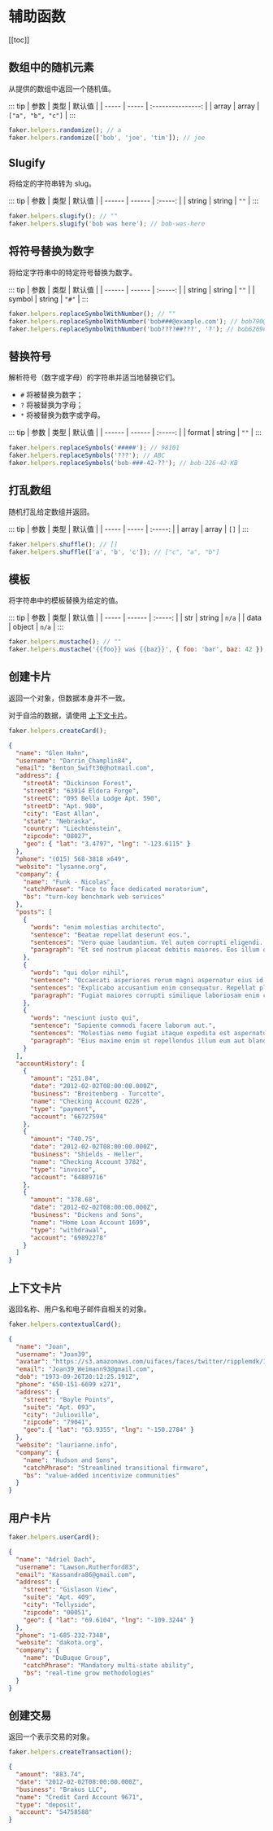 # 辅助函数

[[toc]]

## 数组中的随机元素

从提供的数组中返回一个随机值。

::: tip
| 参数 | 类型 | 默认值 |
| ----- | ----- | :---------------: |
| array | array | `["a", "b", "c"]` |
:::

```js
faker.helpers.randomize(); // a
faker.helpers.randomize(['bob', 'joe', 'tim']); // joe
```

## Slugify

将给定的字符串转为 slug。

::: tip
| 参数 | 类型 | 默认值 |
| ------ | ------ | :-----: |
| string | string | `""` |
:::

```js
faker.helpers.slugify(); // ""
faker.helpers.slugify('bob was here'); // bob-was-here
```

## 将符号替换为数字

将给定字符串中的特定符号替换为数字。

::: tip
| 参数 | 类型 | 默认值 |
| ------ | ------ | :-----: |
| string | string | `""` |
| symbol | string | `"#"` |
:::

```js
faker.helpers.replaceSymbolWithNumber(); // ""
faker.helpers.replaceSymbolWithNumber('bob###@example.com'); // bob790@example.com
faker.helpers.replaceSymbolWithNumber('bob????##???', '?'); // bob6269##849
```

## 替换符号

解析符号（数字或字母）的字符串并适当地替换它们。

- `#` 将被替换为数字；
- `?` 将被替换为字母；
- `*` 将被替换为数字或字母。

::: tip
| 参数 | 类型 | 默认值 |
| ------ | ------ | :-----: |
| format | string | `""` |
:::

```js
faker.helpers.replaceSymbols('#####'); // 98101
faker.helpers.replaceSymbols('???'); // ABC
faker.helpers.replaceSymbols('bob-###-42-??'); // bob-226-42-KB
```

## 打乱数组

随机打乱给定数组并返回。

::: tip
| 参数 | 类型 | 默认值 |
| ----- | ----- | :-----: |
| array | array | `[]` |
:::

```js
faker.helpers.shuffle(); // []
faker.helpers.shuffle(['a', 'b', 'c']); // ["c", "a", "b"]
```

## 模板

将字符串中的模板替换为给定的值。

::: tip
| 参数 | 类型 | 默认值 |
| ----- | ------ | :-----: |
| str | string | `n/a` |
| data | object | `n/a` |
:::

```js
faker.helpers.mustache(); // ""
faker.helpers.mustache('{{foo}} was {{baz}}', { foo: 'bar', baz: 42 }); // bar was 42
```

## 创建卡片

返回一个对象，但数据本身并不一致。

对于自洽的数据，请使用 [上下文卡片](/zh-cn/api/helpers.html#contextual-card)。

```js
faker.helpers.createCard();
```

```json
{
  "name": "Glen Hahn",
  "username": "Darrin_Champlin84",
  "email": "Benton_Swift30@hotmail.com",
  "address": {
    "streetA": "Dickinson Forest",
    "streetB": "63914 Eldora Forge",
    "streetC": "095 Bella Lodge Apt. 590",
    "streetD": "Apt. 980",
    "city": "East Allan",
    "state": "Nebraska",
    "country": "Liechtenstein",
    "zipcode": "08027",
    "geo": { "lat": "3.4797", "lng": "-123.6115" }
  },
  "phone": "(015) 568-3818 x649",
  "website": "lysanne.org",
  "company": {
    "name": "Funk - Nicolas",
    "catchPhrase": "Face to face dedicated moratorium",
    "bs": "turn-key benchmark web services"
  },
  "posts": [
    {
      "words": "enim molestias architecto",
      "sentence": "Beatae repellat deserunt eos.",
      "sentences": "Vero quae laudantium. Vel autem corrupti eligendi. Reiciendis itaque delectus deserunt ea error molestiae aperiam.",
      "paragraph": "Et sed nostrum placeat debitis maiores. Eos illum qui qui necessitatibus. Officiis a quisquam labore."
    },
    {
      "words": "qui dolor nihil",
      "sentence": "Occaecati asperiores rerum magni aspernatur eius id officiis.",
      "sentences": "Explicabo accusantium enim consequatur. Repellat placeat hic facere natus sint velit eligendi est distinctio.",
      "paragraph": "Fugiat maiores corrupti similique laboriosam enim culpa maiores velit. Distinctio consequatur illo commodi fuga quo repellendus. Nihil sequi dolor non. Nihil et blanditiis rerum cupiditate est et facilis aliquam."
    },
    {
      "words": "nesciunt iusto qui",
      "sentence": "Sapiente commodi facere laborum aut.",
      "sentences": "Molestias nemo fugiat itaque expedita est aspernatur praesentium explicabo repellat. Ea incidunt quia sint cupiditate saepe et tempora. Autem doloribus dolor eius omnis dolor. Eos laborum nesciunt iste rem placeat ut autem. Commodi error est non sapiente a.",
      "paragraph": "Eius maxime enim ut repellendus illum eum aut blanditiis. Quaerat qui omnis ab qui ipsum sint. Officiis iste neque ab qui dolor doloremque rerum quos sed."
    }
  ],
  "accountHistory": [
    {
      "amount": "251.84",
      "date": "2012-02-02T08:00:00.000Z",
      "business": "Breitenberg - Turcotte",
      "name": "Checking Account 0226",
      "type": "payment",
      "account": "66727594"
    },
    {
      "amount": "740.75",
      "date": "2012-02-02T08:00:00.000Z",
      "business": "Shields - Heller",
      "name": "Checking Account 3782",
      "type": "invoice",
      "account": "64889716"
    },
    {
      "amount": "378.68",
      "date": "2012-02-02T08:00:00.000Z",
      "business": "Dickens and Sons",
      "name": "Home Loan Account 1699",
      "type": "withdrawal",
      "account": "69892278"
    }
  ]
}
```

## 上下文卡片

返回名称、用户名和电子邮件自相关的对象。

```js
faker.helpers.contextualCard();
```

```json
{
  "name": "Joan",
  "username": "Joan39",
  "avatar": "https://s3.amazonaws.com/uifaces/faces/twitter/ripplemdk/128.jpg",
  "email": "Joan39_Weimann93@gmail.com",
  "dob": "1973-09-26T20:12:25.191Z",
  "phone": "650-151-6699 x271",
  "address": {
    "street": "Boyle Points",
    "suite": "Apt. 093",
    "city": "Julioville",
    "zipcode": "79041",
    "geo": { "lat": "63.9355", "lng": "-150.2784" }
  },
  "website": "laurianne.info",
  "company": {
    "name": "Hudson and Sons",
    "catchPhrase": "Streamlined transitional firmware",
    "bs": "value-added incentivize communities"
  }
}
```

## 用户卡片

```js
faker.helpers.userCard();
```

```json
{
  "name": "Adriel Dach",
  "username": "Lawson.Rutherford83",
  "email": "Kassandra86@gmail.com",
  "address": {
    "street": "Gislason View",
    "suite": "Apt. 409",
    "city": "Tellyside",
    "zipcode": "00051",
    "geo": { "lat": "69.6104", "lng": "-109.3244" }
  },
  "phone": "1-685-232-7348",
  "website": "dakota.org",
  "company": {
    "name": "DuBuque Group",
    "catchPhrase": "Mandatory multi-state ability",
    "bs": "real-time grow methodologies"
  }
}
```

## 创建交易

返回一个表示交易的对象。

```js
faker.helpers.createTransaction();
```

```json
{
  "amount": "883.74",
  "date": "2012-02-02T08:00:00.000Z",
  "business": "Brakus LLC",
  "name": "Credit Card Account 9671",
  "type": "deposit",
  "account": "54758588"
}
```
